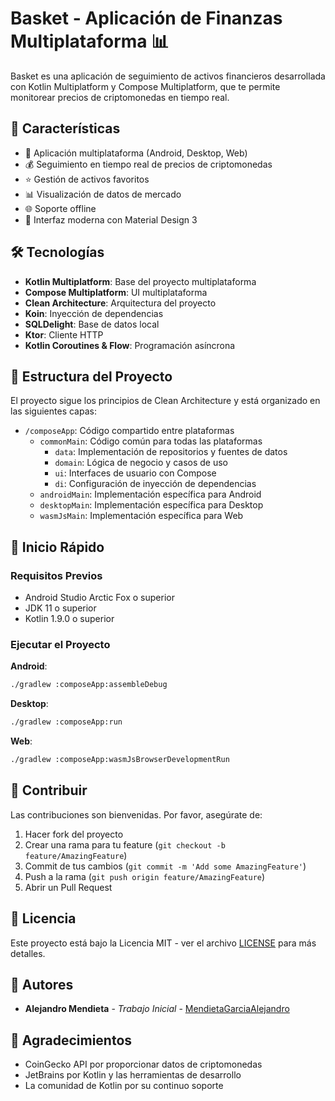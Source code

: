 # Basket - Aplicación de Finanzas Multiplataforma 📊

Basket es una aplicación de seguimiento de activos financieros desarrollada con Kotlin Multiplatform y Compose Multiplatform, que te permite monitorear precios de criptomonedas en tiempo real.

## 🌟 Características

- 📱 Aplicación multiplataforma (Android, Desktop, Web)
- 💰 Seguimiento en tiempo real de precios de criptomonedas
- ⭐ Gestión de activos favoritos
- 📊 Visualización de datos de mercado
- 🌐 Soporte offline
- 🎨 Interfaz moderna con Material Design 3

## 🛠️ Tecnologías

- **Kotlin Multiplatform**: Base del proyecto multiplataforma
- **Compose Multiplatform**: UI multiplataforma
- **Clean Architecture**: Arquitectura del proyecto
- **Koin**: Inyección de dependencias
- **SQLDelight**: Base de datos local
- **Ktor**: Cliente HTTP
- **Kotlin Coroutines & Flow**: Programación asíncrona

## 📁 Estructura del Proyecto

El proyecto sigue los principios de Clean Architecture y está organizado en las siguientes capas:

- `/composeApp`: Código compartido entre plataformas
  - `commonMain`: Código común para todas las plataformas
    - `data`: Implementación de repositorios y fuentes de datos
    - `domain`: Lógica de negocio y casos de uso
    - `ui`: Interfaces de usuario con Compose
    - `di`: Configuración de inyección de dependencias
  - `androidMain`: Implementación específica para Android
  - `desktopMain`: Implementación específica para Desktop
  - `wasmJsMain`: Implementación específica para Web

## 🚀 Inicio Rápido

### Requisitos Previos

- Android Studio Arctic Fox o superior
- JDK 11 o superior
- Kotlin 1.9.0 o superior

### Ejecutar el Proyecto

**Android**:
```bash
./gradlew :composeApp:assembleDebug
```

**Desktop**:
```bash
./gradlew :composeApp:run
```

**Web**:
```bash
./gradlew :composeApp:wasmJsBrowserDevelopmentRun
```

## 🤝 Contribuir

Las contribuciones son bienvenidas. Por favor, asegúrate de:

1. Hacer fork del proyecto
2. Crear una rama para tu feature (`git checkout -b feature/AmazingFeature`)
3. Commit de tus cambios (`git commit -m 'Add some AmazingFeature'`)
4. Push a la rama (`git push origin feature/AmazingFeature`)
5. Abrir un Pull Request

## 📝 Licencia

Este proyecto está bajo la Licencia MIT - ver el archivo [LICENSE](LICENSE) para más detalles.

## 👥 Autores

- **Alejandro Mendieta** - *Trabajo Inicial* - [MendietaGarciaAlejandro](https://github.com/MendietaGarciaAlejandro)

## 🙏 Agradecimientos

- CoinGecko API por proporcionar datos de criptomonedas
- JetBrains por Kotlin y las herramientas de desarrollo
- La comunidad de Kotlin por su continuo soporte

